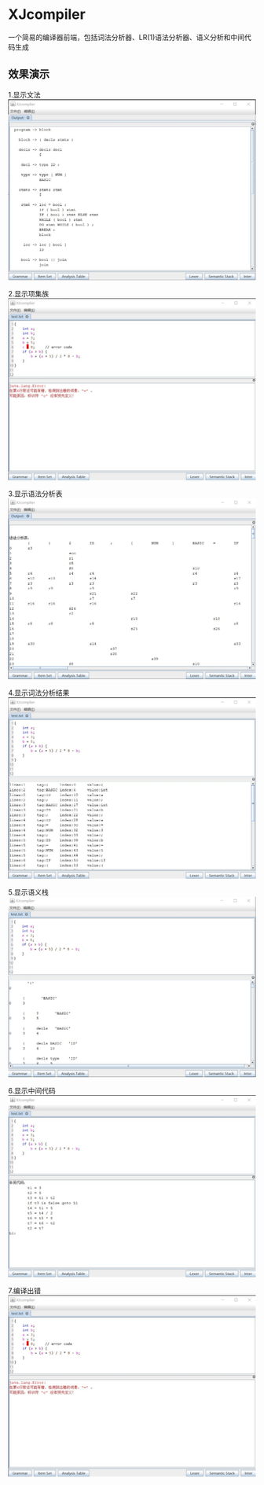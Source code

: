 # XJcompiler
一个简易的编译器前端，包括词法分析器、LR(1)语法分析器、语义分析和中间代码生成


效果演示
---------
1.显示文法
![](https://github.com/emmhaha/XJcompiler/blob/master/picture/show%20grammar.jpg)

2.显示项集族
![](https://github.com/emmhaha/XJcompiler/blob/master/picture/show%20error.jpg)

3.显示语法分析表
![](picture/show%20table.jpg)

4.显示词法分析结果
![](picture/show%20lexer.jpg)

5.显示语义栈
![](picture/show%20stack.jpg)

6.显示中间代码
![](picture/show%20inter.jpg)

7.编译出错
![](picture/show%20error.jpg)